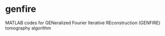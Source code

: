 # genfire
MATLAB codes for GENeralized Fourier Iterative REconstruction (GENFIRE) tomography algorithm
